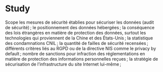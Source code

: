 # Study
Scope
les mesures de sécurité établies pour sécuriser les données (audit de sécurité) ;
le positionnement des données hébergées ;
la conséquence des lois étrangères en matière de protection des données, surtout les technologies qui proviennent de la Chine et des États-Unis ;
la statistique des condamnations CNIL ;
la quantité de failles de sécurité recensées ;
différents critères liés au RGPD ou de la directive NIS comme le privacy by default ;
nombre de sanctions pour infraction des réglementations en matière de protection des informations personnelles reçues ;
la stratégie de sécurisation de l’infrastructure du site Internet lui-même ;
